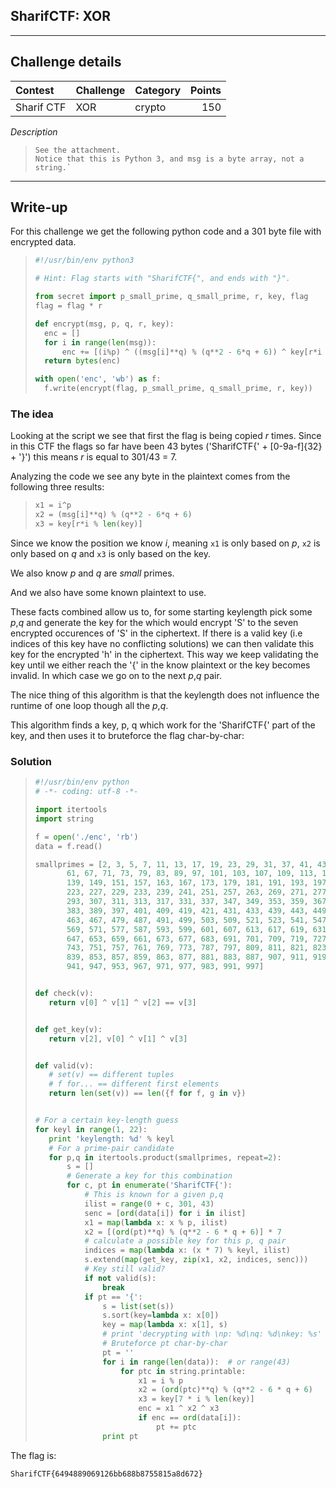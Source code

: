 ## SharifCTF: XOR

----------
## Challenge details
| Contest        | Challenge     | Category  | Points |
|:---------------|:--------------|:----------|-------:|
| Sharif CTF | XOR | crypto | 150 |


*Description*
>```
>See the attachment.
>Notice that this is Python 3, and msg is a byte array, not a string.`
>```

----------
## Write-up

For this challenge we get the following python code and a 301 byte file with
encrypted data.

>```python
>#!/usr/bin/env python3
>
># Hint: Flag starts with "SharifCTF{", and ends with "}".
>
>from secret import p_small_prime, q_small_prime, r, key, flag
>flag = flag * r
>
>def encrypt(msg, p, q, r, key):
>	enc = []
>	for i in range(len(msg)):
>		enc += [(i%p) ^ ((msg[i]**q) % (q**2 - 6*q + 6)) ^ key[r*i % len(key)]]
>	return bytes(enc)
>
>with open('enc', 'wb') as f:
>	f.write(encrypt(flag, p_small_prime, q_small_prime, r, key))
>```

### The idea

Looking at the script we see that first the flag is being copied *r* times.
Since in this CTF the flags so far have been 43 bytes ('SharifCTF{' + [0-9a-f]{32} +
'}') this means *r* is equal to 301/43 = 7.

Analyzing the code we see any byte in the plaintext comes from the following three results:

>```python
>x1 = i^p
>x2 = (msg[i]**q) % (q**2 - 6*q + 6)
>x3 = key[r*i % len(key)]
>```

Since we know the position we know *i*, meaning `x1` is only based on *p*,
`x2` is only based on *q* and `x3` is only based on the key.

We also know *p* and *q* are *small* primes.

And we also have some known plaintext to use.

These facts combined allow us to, for some starting keylength pick some *p*,*q*
and generate the key for the which would encrypt 'S' to the seven encrypted
occurences of 'S' in the ciphertext.  If there is a valid key (i.e indices of
this key have no conflicting solutions) we can then validate this key
for the encrypted 'h' in the ciphertext. This way we keep validating the key
until we either reach the '{' in the know plaintext or the key becomes invalid. In which
case we go on to the next *p*,*q* pair.

The nice thing of this algorithm is that the keylength does not influence the
runtime of one loop though all the *p*,*q*.

This algorithm finds a key, p, q which work for the 'SharifCTF{' part of the key,
and then uses it to bruteforce the flag char-by-char:

### Solution

>```python
>#!/usr/bin/env python
># -*- coding: utf-8 -*-
>
>import itertools
>import string
>
>f = open('./enc', 'rb')
>data = f.read()
>
>smallprimes = [2, 3, 5, 7, 11, 13, 17, 19, 23, 29, 31, 37, 41, 43, 47, 53, 59,
>        61, 67, 71, 73, 79, 83, 89, 97, 101, 103, 107, 109, 113, 127, 131, 137,
>        139, 149, 151, 157, 163, 167, 173, 179, 181, 191, 193, 197, 199, 211,
>        223, 227, 229, 233, 239, 241, 251, 257, 263, 269, 271, 277, 281, 283,
>        293, 307, 311, 313, 317, 331, 337, 347, 349, 353, 359, 367, 373, 379,
>        383, 389, 397, 401, 409, 419, 421, 431, 433, 439, 443, 449, 457, 461,
>        463, 467, 479, 487, 491, 499, 503, 509, 521, 523, 541, 547, 557, 563,
>        569, 571, 577, 587, 593, 599, 601, 607, 613, 617, 619, 631, 641, 643,
>        647, 653, 659, 661, 673, 677, 683, 691, 701, 709, 719, 727, 733, 739,
>        743, 751, 757, 761, 769, 773, 787, 797, 809, 811, 821, 823, 827, 829,
>        839, 853, 857, 859, 863, 877, 881, 883, 887, 907, 911, 919, 929, 937,
>        941, 947, 953, 967, 971, 977, 983, 991, 997]
>
>
>def check(v):
>    return v[0] ^ v[1] ^ v[2] == v[3]
>
>
>def get_key(v):
>    return v[2], v[0] ^ v[1] ^ v[3]
>
>
>def valid(v):
>    # set(v) == different tuples
>    # f for... == different first elements
>    return len(set(v)) == len({f for f, g in v})
>
>
># For a certain key-length guess
>for keyl in range(1, 22):
>    print 'keylength: %d' % keyl
>    # For a prime-pair candidate
>    for p,q in itertools.product(smallprimes, repeat=2):
>        s = []
>        # Generate a key for this combination
>        for c, pt in enumerate('SharifCTF{'):
>            # This is known for a given p,q
>            ilist = range(0 + c, 301, 43)
>            senc = [ord(data[i]) for i in ilist]
>            x1 = map(lambda x: x % p, ilist)
>            x2 = [(ord(pt)**q) % (q**2 - 6 * q + 6)] * 7
>            # calculate a possible key for this p, q pair
>            indices = map(lambda x: (x * 7) % keyl, ilist)
>            s.extend(map(get_key, zip(x1, x2, indices, senc)))
>            # Key still valid?
>            if not valid(s):
>                break
>            if pt == '{':
>                s = list(set(s))
>                s.sort(key=lambda x: x[0])
>                key = map(lambda x: x[1], s)
>                # print 'decrypting with \np: %d\nq: %d\nkey: %s' % (p, q, ''.join(map(lambda x: chr(x), key)))
>                # Bruteforce pt char-by-char
>                pt = ''
>                for i in range(len(data)):  # or range(43)
>                    for ptc in string.printable:
>                        x1 = i % p
>                        x2 = (ord(ptc)**q) % (q**2 - 6 * q + 6)
>                        x3 = key[7 * i % len(key)]
>                        enc = x1 ^ x2 ^ x3
>                        if enc == ord(data[i]):
>                            pt += ptc
>                print pt
>```

The flag is:

```
SharifCTF{6494889069126bb688b8755815a8d672}
```
